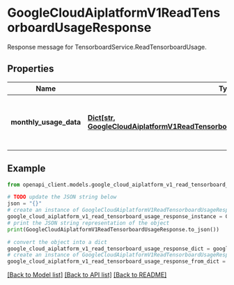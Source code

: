 # GoogleCloudAiplatformV1ReadTensorboardUsageResponse

Response message for TensorboardService.ReadTensorboardUsage.

## Properties

Name | Type | Description | Notes
------------ | ------------- | ------------- | -------------
**monthly_usage_data** | [**Dict[str, GoogleCloudAiplatformV1ReadTensorboardUsageResponsePerMonthUsageData]**](GoogleCloudAiplatformV1ReadTensorboardUsageResponsePerMonthUsageData.md) | Maps year-month (YYYYMM) string to per month usage data. | [optional] 

## Example

```python
from openapi_client.models.google_cloud_aiplatform_v1_read_tensorboard_usage_response import GoogleCloudAiplatformV1ReadTensorboardUsageResponse

# TODO update the JSON string below
json = "{}"
# create an instance of GoogleCloudAiplatformV1ReadTensorboardUsageResponse from a JSON string
google_cloud_aiplatform_v1_read_tensorboard_usage_response_instance = GoogleCloudAiplatformV1ReadTensorboardUsageResponse.from_json(json)
# print the JSON string representation of the object
print(GoogleCloudAiplatformV1ReadTensorboardUsageResponse.to_json())

# convert the object into a dict
google_cloud_aiplatform_v1_read_tensorboard_usage_response_dict = google_cloud_aiplatform_v1_read_tensorboard_usage_response_instance.to_dict()
# create an instance of GoogleCloudAiplatformV1ReadTensorboardUsageResponse from a dict
google_cloud_aiplatform_v1_read_tensorboard_usage_response_from_dict = GoogleCloudAiplatformV1ReadTensorboardUsageResponse.from_dict(google_cloud_aiplatform_v1_read_tensorboard_usage_response_dict)
```
[[Back to Model list]](../README.md#documentation-for-models) [[Back to API list]](../README.md#documentation-for-api-endpoints) [[Back to README]](../README.md)


